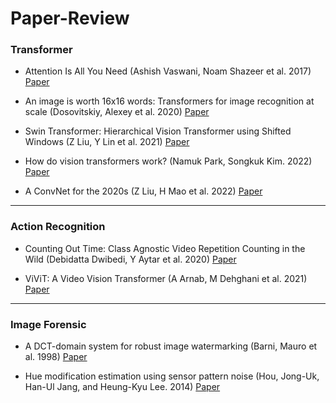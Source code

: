 # Paper-Review

### Transformer

- Attention Is All You Need (Ashish Vaswani, Noam Shazeer et al. 2017) <a href="https://proceedings.neurips.cc/paper/2017/file/3f5ee243547dee91fbd053c1c4a845aa-Paper.pdf">Paper</a>

- An image is worth 16x16 words: Transformers for image recognition at scale (Dosovitskiy, Alexey et al. 2020) <a href="https://arxiv.org/abs/2010.11929">Paper</a>

- Swin Transformer: Hierarchical Vision Transformer using Shifted Windows (Z Liu, Y Lin et al. 2021) <a href="https://openaccess.thecvf.com/content/ICCV2021/papers/Liu_Swin_Transformer_Hierarchical_Vision_Transformer_Using_Shifted_Windows_ICCV_2021_paper.pdf">Paper</a>

- How do vision transformers work? (Namuk Park, Songkuk Kim. 2022) <a href="https://arxiv.org/pdf/2202.06709.pdf">Paper</a>

- A ConvNet for the 2020s (Z Liu, H Mao et al. 2022) <a href="https://arxiv.org/pdf/2201.03545v2.pdf">Paper</a>

<hr>

### Action Recognition
- Counting Out Time: Class Agnostic Video Repetition Counting in the Wild (Debidatta Dwibedi, Y Aytar et al. 2020) <a href="https://openaccess.thecvf.com/content_CVPR_2020/papers/Dwibedi_Counting_Out_Time_Class_Agnostic_Video_Repetition_Counting_in_the_CVPR_2020_paper.pdf">Paper</a>

- ViViT: A Video Vision Transformer (A Arnab, M Dehghani et al. 2021) <a href="https://openaccess.thecvf.com/content/ICCV2021/papers/Arnab_ViViT_A_Video_Vision_Transformer_ICCV_2021_paper.pdf">Paper</a>
<hr>

### Image Forensic

- A DCT-domain system for robust image watermarking (Barni, Mauro et al. 1998) <a href="https://www.sciencedirect.com/science/article/pii/S0165168498000152">Paper</a>

- Hue modification estimation using sensor pattern noise (Hou, Jong-Uk, Han-Ul Jang, and Heung-Kyu Lee. 2014) <a href="https://ieeexplore.ieee.org/stamp/stamp.jsp?arnumber=7026070">Paper</a>

